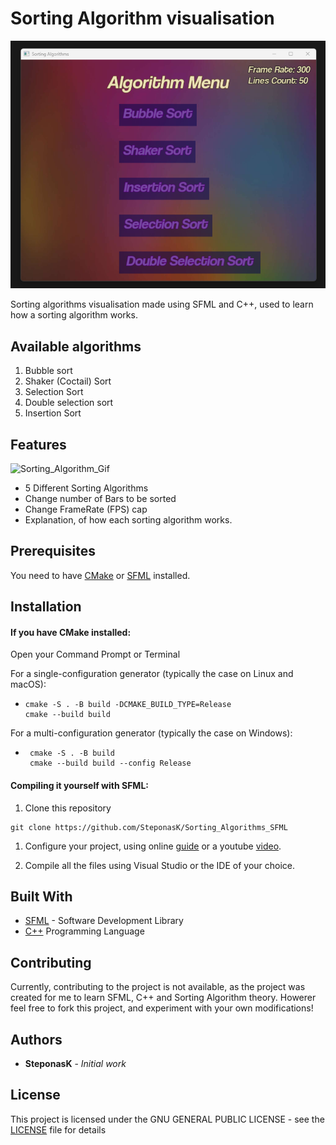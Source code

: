 # Sorting Algorithm visualisation
![menu_picture](ReadMe_img/menu.png)

Sorting algorithms visualisation made using SFML and C++, used to learn how a sorting algorithm works.
## Available algorithms
1. Bubble sort
1. Shaker (Coctail) Sort
1. Selection Sort
1. Double selection sort
1. Insertion Sort

## Features
 ![Sorting_Algorithm_Gif](ReadMe_img/sorting_algorithm.gif)
- 5 Different Sorting Algorithms
- Change number of Bars to be sorted
- Change FrameRate (FPS) cap
- Explanation, of how each sorting algorithm works.

## Prerequisites
You need to have [CMake]((https://cmake.org/download/)) or [SFML](https://www.sfml-dev.org/download.php) installed.


## Installation    

#### If you have CMake installed:

Open your Command Prompt or Terminal

For a single-configuration generator (typically the case on Linux and macOS):

-
    ```
    cmake -S . -B build -DCMAKE_BUILD_TYPE=Release
    cmake --build build
    ```

For a multi-configuration generator (typically the case on Windows):

-    
   ```    
    cmake -S . -B build
    cmake --build build --config Release
    ```


#### Compiling it yourself with SFML:
1. Clone this repository
```
git clone https://github.com/SteponasK/Sorting_Algorithms_SFML
```
1. Configure your project, using online [guide](https://www.sfml-dev.org/tutorials/2.6/start-vc.php) or a youtube [ video](https://www.youtube.com/watch?v=neIoDQ71yb0).

1. Compile all the files using Visual Studio or the IDE of your choice.
## Built With

* [SFML](https://www.sfml-dev.org/) - Software Development Library 
* [C++](https://cplusplus.com/)  Programming Language

## Contributing

Currently, contributing to the project is not available, as the project was created for me to learn SFML, C++ and Sorting Algorithm theory.
Howerer feel free to fork this project, and experiment with your own modifications!

## Authors

* **SteponasK** - *Initial work* 

## License

This project is licensed under the GNU GENERAL PUBLIC LICENSE - see the [LICENSE](LICENSE.txt) file for details

